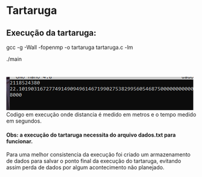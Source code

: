 <h1>Tartaruga</h1>
<h2>Execução da tartaruga:</h2>
gcc -g -Wall -fopenmp -o tartaruga tartaruga.c -lm

./main
<h1></h1>
<img src="https://raw.githubusercontent.com/Lukical/ComputacaoParalela/main/Tartaruga/Screenshot_1.png?token=ANYNFKCX6CGCPUZX2T7B6KDBT3OMG"/>
Codigo em execução onde distancia é medido em metros e o tempo medido em segundos.
<h4>Obs: a execução do tartaruga necessita do arquivo dados.txt para funcionar.</h4>
Para uma melhor consistencia da execução foi criado um armazenamento de dados para salvar o ponto final da execução do tartaruga, evitando assim perda de dados por algum acontecimento não planejado.
